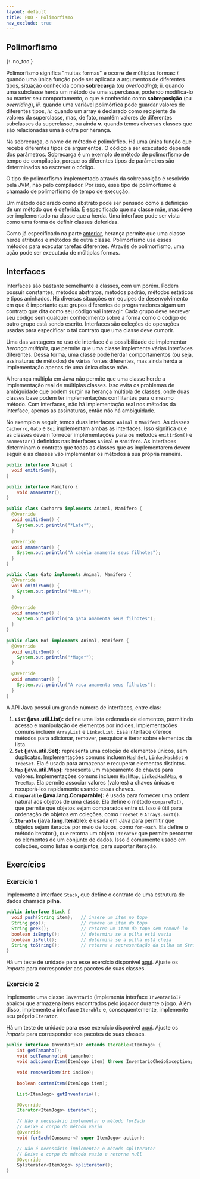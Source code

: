 ```yaml
---
layout: default
title: POO - Polimorfismo
nav_exclude: true
---
```


## Polimorfismo

{: .no_toc }

Polimorfismo significa "muitas formas" e ocorre de múltiplas formas: _i._ quando uma única função pode ser aplicada a argumentos de diferentes tipos, situação conhecida como **sobrecarga** (ou _overloading_); ii. quando uma subclasse herda um método de uma superclasse, podendo modificá-lo ou manter seu comportamento, o que é conhecido como **sobreposição** (ou _overriding_), _iii._ quando uma variável polimórfica pode guardar valores de diferentes tipos, _iv._ quando um array é declarado como recipiente de valores da superclasse, mas, de fato, mantém valores de diferentes subclasses da superclasse, ou ainda **v.** quando temos diversas classes que são relacionadas uma à outra por herança.

Na sobrecarga, o nome do método é polimórfico. Há uma única função que recebe diferentes tipos de argumentos. O código a ser executado depende dos parâmetros. Sobrecarga é um exemplo de método de polimorfismo de tempo de compilação, porque os diferentes tipos de parâmetros são determinados ao escrever o código.

O tipo de polimorfismo implementado através da sobreposição é resolvido pela JVM, não pelo compilador. Por isso, esse tipo de polimorfismo é chamado de polimorfismo de tempo de execução.

Um método declarado como abstrato pode ser pensado como a definição de um método que é deferida. É especificado que na classe mãe, mas deve ser implementado na classe que a herda. Uma interface pode ser vista como uma forma de definir classes deferidas.

Como já especificado na parte [anterior](/content/poo/superior/conteudo/heranca.html), herança permite que uma classe herde atributos e métodos de outra classe. Polimorfismo usa esses métodos para executar tarefas diferentes. Através de polimorfismo, uma ação pode ser executada de múltiplas formas.

## Interfaces

Interfaces são bastante semelhante a classes, com um porém. Podem possuir constantes, métodos abstratos, métodos padrão, métodos estáticos e tipos aninhados. Há diversas situações em equipes de desenvolvimento em que é importante que grupos diferentes de programadores sigam um contrato que dita como seu código vai interagir. Cada grupo deve secrever seu código sem qualquer conhecimento sobre a forma como o código do outro grupo está sendo escrito. Interfaces são coleções de operações usadas para especificar o tal contrato que uma classe deve cumprir.

Uma das vantagens no uso de interface é a possibilidade de implementar _herança múltipla_, que permite que uma classe implemente várias interfaces diferentes. Dessa forma, uma classe pode herdar comportamentos (ou seja, assinaturas de métodos) de várias fontes diferentes, mas ainda herda a implementação apenas de uma única classe mãe.

A herança múltipla em Java não permite que uma classe herde a implementação real de múltiplas classes. Isso evita os problemas de ambiguidade que podem surgir na herança múltipla de classes, onde duas classes base podem ter implementações conflitantes para o mesmo método. Com interfaces, não há implementação real nos métodos da interface, apenas as assinaturas, então não há ambiguidade.

No exemplo a seguir, temos duas interfaces: `Animal` e `Mamifero`. As classes `Cachorro`, `Gato` e `Boi` implementam ambas as interfaces. Isso significa que as classes devem fornecer implementações para os métodos `emitirSom()` e `amamentar()` definidos nas interfaces `Animal` e `Mamifero`. As interfaces determinam o contrato que todas as classes que as implementarem devem seguir e as classes vão implementar os métodos à sua própria maneira.

```java
public interface Animal {
  void emitirSom();
}

public interface Mamifero {
    void amamentar();
}

public class Cachorro implements Animal, Mamifero {
  @Override
  void emitirSom() {
    System.out.println("*Late*");
  }

  @Override
  void amamentar() {
    System.out.println("A cadela amamenta seus filhotes");
  }
}

public class Gato implements Animal, Mamifero {
  @Override
  void emitirSom() {
    System.out.println("*Mia*");
  }

  @Override
  void amamentar() {
    System.out.println("A gata amamenta seus filhotes");
  }
}

public class Boi implements Animal, Mamifero {
  @Override
  void emitirSom() {
    System.out.println("*Muge*");
  }

  @Override
  void amamentar() {
    System.out.println("A vaca amamenta seus filhotes");
  }
}
```

A API Java possui um grande número de interfaces, entre elas:

1. **`List` (java.util.List):** define uma lista ordenada de elementos, permitindo acesso e manipulação de elementos por índices. Implementações comuns incluem `ArrayList` e `LinkedList`. Essa interface oferece métodos para adicionar, remover, pesquisar e iterar sobre elementos da lista.
2. **`Set` (java.util.Set):** representa uma coleção de elementos únicos, sem duplicatas. Implementações comuns incluem `HashSet`, `LinkedHashSet` e `TreeSet`. Ela é usada para armazenar e recuperar elementos distintos.
3. **`Map` (java.util.Map):** representa um mapeamento de chaves para valores. Implementações comuns incluem `HashMap`, `LinkedHashMap`, e `TreeMap`. Ela permite associar valores (valores) a chaves únicas e recuperá-los rapidamente usando essas chaves.
4. **`Comparable` (java.lang.Comparable):** é usada para fornecer uma ordem natural aos objetos de uma classe. Ela define o método `compareTo()`, que permite que objetos sejam comparados entre si. Isso é útil para ordenação de objetos em coleções, como `TreeSet` e `Arrays.sort()`.
5. **`Iterable` (java.lang.Iterable):** é usada em Java para permitir que objetos sejam iterados por meio de loops, como `for-each`. Ela define o método iterator(), que retorna um objeto `Iterator` que permite percorrer os elementos de um conjunto de dados. Isso é comumente usado em coleções, como listas e conjuntos, para suportar iteração.

## Exercícios

### Exercício 1

Implemente a interface `Stack`, que define o contrato de uma estrutura de dados chamada **pilha**.

```java
public interface Stack {
  void push(String item);   // insere um item no topo
  String pop();             // remove um item do topo
  String peek();            // retorna um item do topo sem removê-lo
  boolean isEmpty();        // determina se a pilha está vazia
  boolean isFull();         // determina se a pilha está cheia
  String toString();        // retorna a representação da pilha em String
}
```

Há um teste de unidade para esse exercício disponível [aqui](https://github.com/antoniojnr/aula-poo-20232/blob/main/src/test/java/StackTest.java). Ajuste os _imports_ para corresponder aos pacotes de suas classes.

### Exercício 2

Implemente uma classe `Inventario` (implementa interface `InventarioIF` abaixo) que armazena itens encontrados pelo jogador durante o jogo. Além disso, implemente a interface `Iterable` e, consequentemente, implemente seu próprio `Iterator`.

Há um teste de unidade para esse exercício disponível [aqui](https://github.com/antoniojnr/aula-poo-20232/blob/main/src/test/java/InventarioTest.java). Ajuste os _imports_ para corresponder aos pacotes de suas classes.

```java
public interface InventarioIF extends Iterable<ItemJogo> {
    int getTamanho();
    void setTamanho(int tamanho);
    void adicionarItem(ItemJogo item) throws InventarioCheioException;

    void removerItem(int indice);

    boolean contemItem(ItemJogo item);

    List<ItemJogo> getInventario();

    @Override
    Iterator<ItemJogo> iterator();

    // Não é necessário implementar o método forEach
    // Deixe o corpo do método vazio
    @Override
    void forEach(Consumer<? super ItemJogo> action);

    // Não é necessário implementar o método spliterator
    // Deixe o corpo do método vazio e retorne null
    @Override
    Spliterator<ItemJogo> spliterator();
}
```
